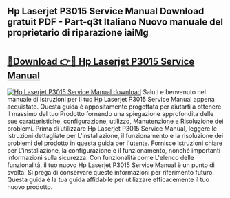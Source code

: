 ## Hp Laserjet P3015 Service Manual Download gratuit PDF - Part-q3t Italiano Nuovo manuale del proprietario di riparazione iaiMg

# <h2><a href="http://dfabil.blite.top/?on=Hp+Laserjet+P3015+Service+Manual">🔗Download 👉🔴 Hp Laserjet P3015 Service Manual</a></h2>

[![Hp Laserjet P3015 Service Manual download](https://i.imgur.com/lujVjoI.png)](http://dfabil.blite.top/?on=Hp+Laserjet+P3015+Service+Manual)
Saluti e benvenuto nel manuale di Istruzioni per il tuo Hp Laserjet P3015 Service Manual appena acquistato. Questa guida è appositamente progettata per aiutarti a ottenere il massimo dal tuo Prodotto fornendo una spiegazione approfondita delle sue caratteristiche, configurazione, utilizzo, Manutenzione e Risoluzione dei problemi. Prima di utilizzare Hp Laserjet P3015 Service Manual, leggere le istruzioni dettagliate per L'installazione, il funzionamento e la risoluzione dei problemi del prodotto in questa guida per l'utente. Fornisce istruzioni chiare per L'installazione, la configurazione e il funzionamento, nonché importanti informazioni sulla sicurezza. Con funzionalità come L'elenco delle funzionalità, il tuo nuovo Hp Laserjet P3015 Service Manual è un punto di svolta. Si prega di conservare queste informazioni per riferimento futuro. Questa guida è la tua guida affidabile per utilizzare efficacemente il tuo nuovo prodotto.
